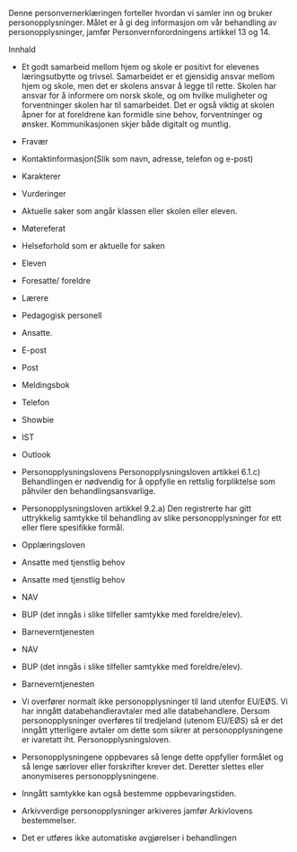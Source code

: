 <!-- title: Kommunikasjon skole - hjem -->


  

Denne personvernerklæringen forteller hvordan vi samler inn og bruker personopplysninger. Målet er å gi deg informasjon om vår behandling av personopplysninger, jamfør Personvernforordningens artikkel 13 og 14.

  

Innhald

*   Et godt samarbeid mellom hjem og skole er positivt for elevenes læringsutbytte og trivsel. Samarbeidet er et gjensidig ansvar mellom hjem og skole, men det er skolens ansvar å legge til rette. Skolen har ansvar for å informere om norsk skole, og om hvilke muligheter og forventninger skolen har til samarbeidet. Det er også viktig at skolen åpner for at foreldrene kan formidle sine behov, forventninger og ønsker. Kommunikasjonen skjer både digitalt og muntlig.  
    
*   Fravær  
    
*   Kontaktinformasjon(Slik som navn, adresse, telefon og e-post)  
    
*   Karakterer  
    
*   Vurderinger  
    
*   Aktuelle saker som angår klassen eller skolen eller eleven.  
    
*   Møtereferat  
    
*   Helseforhold som er aktuelle for saken  
    
*   Eleven  
    
*   Foresatte/ foreldre  
    
*   Lærere  
    
*   Pedagogisk personell  
    
*   Ansatte.  
    
*   E-post  
    
*   Post  
    
*   Meldingsbok  
    
*   Telefon  
    
*   Showbie  
    
*   IST  
    
*   Outlook  
    
*   Personopplysningslovens Personopplysningsloven artikkel 6.1.c) Behandlingen er nødvendig for å oppfylle en rettslig forpliktelse som påhviler den behandlingsansvarlige.  
    
*   Personopplysningsloven artikkel 9.2.a) Den registrerte har gitt uttrykkelig samtykke til behandling av slike personopplysninger for ett eller flere spesifikke formål.  
    
*   Opplæringsloven  
    
*   Ansatte med tjenstlig behov  
    
*   Ansatte med tjenstlig behov  
    
*   NAV  
    
*   BUP (det inngås i slike tilfeller samtykke med foreldre/elev).  
    
*   Barneverntjenesten  
    
*   NAV  
    
*   BUP (det inngås i slike tilfeller samtykke med foreldre/elev).  
    
*   Barneverntjenesten  
    
*   Vi overfører normalt ikke personopplysninger til land utenfor EU/EØS. Vi har inngått databehandleravtaler med alle databehandlere. Dersom personopplysninger overføres til tredjeland (utenom EU/EØS) så er det inngått ytterligere avtaler om dette som sikrer at personopplysningene er ivaretatt iht. Personopplysningsloven.  
    
*   Personopplysningene oppbevares så lenge dette oppfyller formålet og så lenge særlover eller forskrifter krever det. Deretter slettes eller anonymiseres personopplysningene.  
    
*   Inngått samtykke kan også bestemme oppbevaringstiden.  
    
*   Arkivverdige personopplysninger arkiveres jamfør Arkivlovens bestemmelser.  
    
*   Det er utføres ikke automatiske avgjørelser i behandlingen